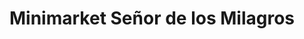 ---
title: "Minimarket Señor de los Milagros"
url: /providencia/minimarket-senor-de-los-milagros/
shop: Lebensmittel
---